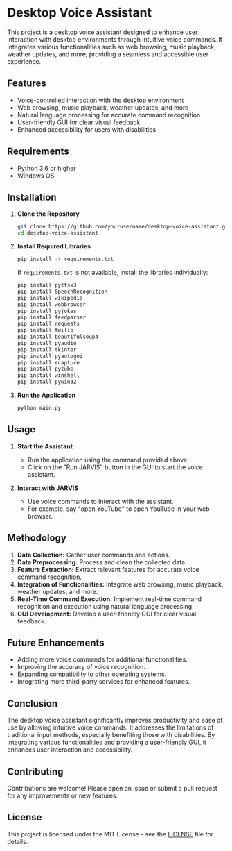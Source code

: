 # Desktop Voice Assistant

This project is a desktop voice assistant designed to enhance user interaction with desktop environments through intuitive voice commands. It integrates various functionalities such as web browsing, music playback, weather updates, and more, providing a seamless and accessible user experience.

## Features

- Voice-controlled interaction with the desktop environment
- Web browsing, music playback, weather updates, and more
- Natural language processing for accurate command recognition
- User-friendly GUI for clear visual feedback
- Enhanced accessibility for users with disabilities

## Requirements

- Python 3.6 or higher
- Windows OS

## Installation

1. **Clone the Repository**

    ```bash
    git clone https://github.com/yourusername/desktop-voice-assistant.git
    cd desktop-voice-assistant
    ```

2. **Install Required Libraries**

    ```bash
    pip install -r requirements.txt
    ```

    If `requirements.txt` is not available, install the libraries individually:

    ```bash
    pip install pyttsx3
    pip install SpeechRecognition
    pip install wikipedia
    pip install webbrowser
    pip install pyjokes
    pip install feedparser
    pip install requests
    pip install twilio
    pip install beautifulsoup4
    pip install pyaudio
    pip install tkinter
    pip install pyautogui
    pip install ecapture
    pip install pytube
    pip install winshell
    pip install pywin32
    ```

3. **Run the Application**

    ```bash
    python main.py
    ```

## Usage

1. **Start the Assistant**

    - Run the application using the command provided above.
    - Click on the "Run JARVIS" button in the GUI to start the voice assistant.

2. **Interact with JARVIS**

    - Use voice commands to interact with the assistant.
    - For example, say "open YouTube" to open YouTube in your web browser.

## Methodology

1. **Data Collection:** Gather user commands and actions.
2. **Data Preprocessing:** Process and clean the collected data.
3. **Feature Extraction:** Extract relevant features for accurate voice command recognition.
4. **Integration of Functionalities:** Integrate web browsing, music playback, weather updates, and more.
5. **Real-Time Command Execution:** Implement real-time command recognition and execution using natural language processing.
6. **GUI Development:** Develop a user-friendly GUI for clear visual feedback.

## Future Enhancements

- Adding more voice commands for additional functionalities.
- Improving the accuracy of voice recognition.
- Expanding compatibility to other operating systems.
- Integrating more third-party services for enhanced features.

## Conclusion

The desktop voice assistant significantly improves productivity and ease of use by allowing intuitive voice commands. It addresses the limitations of traditional input methods, especially benefiting those with disabilities. By integrating various functionalities and providing a user-friendly GUI, it enhances user interaction and accessibility.

## Contributing

Contributions are welcome! Please open an issue or submit a pull request for any improvements or new features.

## License

This project is licensed under the MIT License - see the [LICENSE](LICENSE) file for details.
